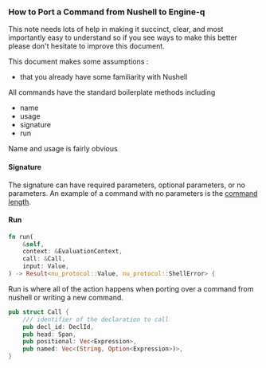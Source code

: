 
### How to Port a Command from Nushell to Engine-q

This note needs lots of help in making it succinct, clear,
and most importantly easy to understand so if you see ways
to make this better please don't hesitate to improve this
document.

This document makes some assumptions :
* that you already have some familiarity with Nushell

All commands have the standard boilerplate methods including

* name
* usage
* signature
* run

Name and usage is fairly obvious

#### Signature

The signature can have required parameters, optional parameters, or no parameters.  An example of a command with no parameters is the
[command length](https://github.com/nushell/engine-q/blob/main/crates/nu-command/src/filters/length.rs).

#### Run

```rust
fn run(
    &self,
    context: &EvaluationContext,
    call: &Call,
    input: Value,
) -> Result<nu_protocol::Value, nu_protocol::ShellError> {
```

Run is where all of the action happens when porting over a command from nushell or writing a new command.

```rust
pub struct Call {
    /// identifier of the declaration to call
    pub decl_id: DeclId,
    pub head: Span,
    pub positional: Vec<Expression>,
    pub named: Vec<(String, Option<Expression>)>,
}
```
